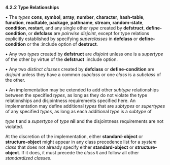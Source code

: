 **4.2.2 Type Relationships** 

*•* The *types* **cons**, **symbol**, **array**, **number**, **character**, **hash-table**, **function**, **readtable**, **package**, **pathname**, **stream**, **random-state**, **condition**, **restart**, and any single other *type* created by **defstruct**, **define-condition**, or **defclass** are *pairwise disjoint*, except for type relations explicitly established by specifying *superclasses* in **defclass** or **define-condition** or the :include option of **destruct**. 

*•* Any two *types* created by **defstruct** are *disjoint* unless one is a *supertype* of the other by virtue of the **defstruct** :include option. 

*•* Any two *distinct classes* created by **defclass** or **define-condition** are *disjoint* unless they have a common *subclass* or one *class* is a *subclass* of the other. 

*•* An implementation may be extended to add other *subtype* relationships between the specified *types*, as long as they do not violate the type relationships and disjointness requirements specified here. An implementation may define additional *types* that are *subtypes* or *supertypes* of any specified *types*, as long as each additional *type* is a *subtype* of 

*type* **t** and a *supertype* of *type* **nil** and the disjointness requirements are not violated. 





At the discretion of the implementation, either **standard-object** or **structure-object** might appear in any class precedence list for a *system class* that does not already specify either **standard-object** or **structure-object**. If it does, it must precede the *class* **t** and follow all other *standardized classes*. 

